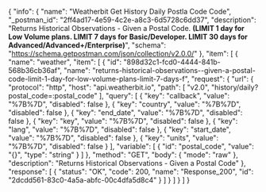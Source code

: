 {
  "info": {
    "name": "Weatherbit Get History Daily Postla Code Code",
    "_postman_id": "2ff4ad17-4e59-4c2e-a8c3-6d5728c6dd37",
    "description": "Returns Historical Observations - Given a Postal Code. **(LIMIT 1 day for Low Volume plans. LIMIT 7 days for Basic/Developer. LIMIT 30 days for Advanced/Advanced+/Enterprise)**",
    "schema": "https://schema.getpostman.com/json/collection/v2.0.0/"
  },
  "item": [
    {
      "name": "weather",
      "item": [
        {
          "id": "898d32c1-fcd0-4444-841b-568b36cb36af",
          "name": "returns-historical-observations--given-a-postal-code-limit-1-day-for-low-volume-plans-limit-7-days-f",
          "request": {
            "url": {
              "protocol": "http",
              "host": "api.weatherbit.io",
              "path": [
                "v2.0",
                "history/daily?postal_code=:postal_code"
              ],
              "query": [
                {
                  "key": "callback",
                  "value": "%7B%7D",
                  "disabled": false
                },
                {
                  "key": "country",
                  "value": "%7B%7D",
                  "disabled": false
                },
                {
                  "key": "end_date",
                  "value": "%7B%7D",
                  "disabled": false
                },
                {
                  "key": "key",
                  "value": "%7B%7D",
                  "disabled": false
                },
                {
                  "key": "lang",
                  "value": "%7B%7D",
                  "disabled": false
                },
                {
                  "key": "start_date",
                  "value": "%7B%7D",
                  "disabled": false
                },
                {
                  "key": "units",
                  "value": "%7B%7D",
                  "disabled": false
                }
              ],
              "variable": [
                {
                  "id": "postal_code",
                  "value": "{}",
                  "type": "string"
                }
              ]
            },
            "method": "GET",
            "body": {
              "mode": "raw"
            },
            "description": "Returns Historical Observations - Given a Postal Code"
          },
          "response": [
            {
              "status": "OK",
              "code": 200,
              "name": "Response_200",
              "id": "2dcdd561-83c0-4a5a-abfc-00c4dfa5d8c4"
            }
          ]
        }
      ]
    }
  ]
}